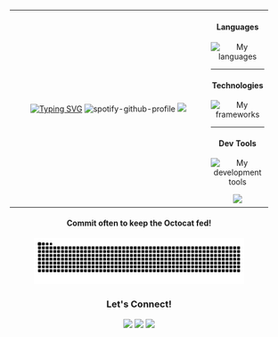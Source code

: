 <div align="center">
   <table style="width: 100%; table-layout: fixed; padding-left: 20px; padding-right: 20px; ">
      <tr>
         <td width="340" valign="center">
            <div align="center">
               <a href="https://git.io/typing-svg"><img src="https://readme-typing-svg.demolab.com?font=JetBrains+Mono&weight=600&duration=3000&pause=800&color=A4F236&background=301B1200&center=true&multiline=true&width=435&height=150&lines=Howdy!+I'm+Davis.;I+love+programming+%26+learning!;Check+out+some+of+my+projects+below.;++;%CA%95%E3%83%8E%E2%80%A2%E1%B4%A5%E2%80%A2%CA%94%E3%83%8E+%EF%B8%B5+%E2%94%BB%E2%94%81%E2%94%BB" alt="Typing SVG" /></a>
               <img src="https://spotify-github-profile.kittinanx.com/api/view?uid=davis.weimer&cover_image=true&theme=default&show_offline=false&background_color=303030&interchange=false&bar_color=a4f236" alt="spotify-github-profile" />
               <img src="https://streak-stats.demolab.com/?user=Dav1s-Ops&theme=chartreuse-dark&hide_border=true" />
            </div>
         </td>
         <td valign="center">
            <div align="center">
               <h4>Languages</h4>
               <p>
                  <img src="https://skillicons.dev/icons?i=ruby,js,cs" alt="My languages"/>
               </p>
               <hr>
               <h4>Technologies</h4>
               <p align="center">
                  <img src="https://skillicons.dev/icons?i=rails,react,postgres,redis,graphql,dotnet,nodejs,cypress,tailwind,docker,aws,linux&perline=3" alt="My frameworks"/>
               </p>
               <hr>
               <h4>Dev Tools</h4>
               <p>
                  <img src="https://skillicons.dev/icons?i=vscode,visualstudio,git" alt="My development tools"/>
               </p>
               <img src="https://komarev.com/ghpvc/?username=Dav1s-Ops&color=A4F236&base=1000"/>
            </div>
         </td>
      </tr>
   </table>
   <h4>Commit often to keep the Octocat fed!</h4>
   <picture>
      <source media="(prefers-color-scheme: light)" srcset="https://raw.githubusercontent.com/Dav1s-Ops/Dav1s-Ops/output/github-contribution-grid-snake.svg">
      <source media="(prefers-color-scheme: dark)" srcset="https://raw.githubusercontent.com/Dav1s-Ops/Dav1s-Ops/output/github-contribution-grid-snake-dark.svg">
      <img src="https://raw.githubusercontent.com/Dav1s-Ops/Dav1s-Ops/output/github-contribution-grid-snake-dark.svg" alt="nom nom nom, a snake eats my commits!" width="75%" title="hungry snake">
   </picture>
   <h3>Let's Connect!</h3>
   <a target="_blank" href="https://www.linkedin.com/in/davis-weimer/" rel="noopener noreferrer"><img src="https://img.shields.io/badge/-LinkedIn-303030?style=for-the-badge&logo=Linkedin&logoColor=A4F236"></img></a>
   <a target="_blank" href="mailto:davisweimer@gmail.com" rel="noopener noreferrer"><img src="https://img.shields.io/badge/-Gmail-303030?style=for-the-badge&logo=Gmail&logoColor=A4F236"></img></a>
   <a target="_blank" href="https://www.dw-portfolio.com/" rel="noopener noreferrer"><img src="https://img.shields.io/badge/-Portfolio-303030?style=for-the-badge&logo=Vercel&logoColor=A4F236"></img></a>
</div>
